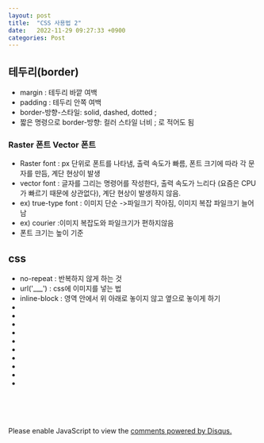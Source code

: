 ```yaml
---
layout: post
title:  "CSS 사용법 2"
date:   2022-11-29 09:27:33 +0900
categories: Post
---
```


## 테두리(border)

* margin : 테두리 바깥 여백
* padding : 테두리 안쪽 여백
* border-방향-스타일: solid, dashed, dotted ;
* 짧은 명령으로 border-방향: 컬러 스타일 너비 ; 로 적어도 됨
### Raster 폰트 Vector 폰트


* Raster font : px 단위로 폰트를 나타냄, 출력 속도가 빠름, 폰트 크기에 따라 각 문자를 만듬, 계단 현상이 발생
* vector font : 글자를 그리는 명령어를 작성한다, 출력 속도가 느리다 (요즘은 CPU가 빠르기 때문에 상관없다), 계단 현상이 발생하지 않음.
* ex) true-type font : 이미지 단순 ->파일크기 작아짐, 이미지 복잡 파일크기 늘어남
* ex) courier :이미지 복잡도와 파일크기가 편하지않음
* 폰트 크기는 높이 기준

## css

* no-repeat : 반복하지 않게 하는 것
* url('___') : css에 이미지를 넣는 법
* inline-block : 영역 안에서 위 아래로 놓이지 않고 옆으로 놓이게 하기
* 
* 
* 
* 
* 
* 
* 
* 
* 
* 



<br><br><br>

<div id="disqus_thread"></div>
<script>
    /**
    *  RECOMMENDED CONFIGURATION VARIABLES: EDIT AND UNCOMMENT THE SECTION BELOW TO INSERT DYNAMIC VALUES FROM YOUR PLATFORM OR CMS.
    *  LEARN WHY DEFINING THESE VARIABLES IS IMPORTANT: https://disqus.com/admin/universalcode/#configuration-variables    */
    /*
    var disqus_config = function () {
    this.page.url = PAGE_URL;  // Replace PAGE_URL with your page's canonical URL variable
    this.page.identifier = PAGE_IDENTIFIER; // Replace PAGE_IDENTIFIER with your page's unique identifier variable
    };
    */
    (function() { // DON'T EDIT BELOW THIS LINE
    var d = document, s = d.createElement('script');
    s.src = 'https://melonweb.disqus.com/embed.js';
    s.setAttribute('data-timestamp', +new Date());
    (d.head || d.body).appendChild(s);
    })();
</script>
<noscript>Please enable JavaScript to view the <a href="https://disqus.com/?ref_noscript">comments powered by Disqus.</a></noscript>